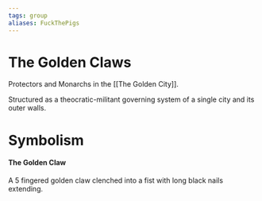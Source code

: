 ```yaml
---
tags: group
aliases: FuckThePigs
---
```


# The Golden Claws
Protectors and Monarchs in the [[The Golden City]].

Structured as a theocratic-militant governing system of a single city and its outer walls.

# Symbolism
#### The Golden Claw
A 5 fingered golden claw clenched into a fist with long black nails extending.